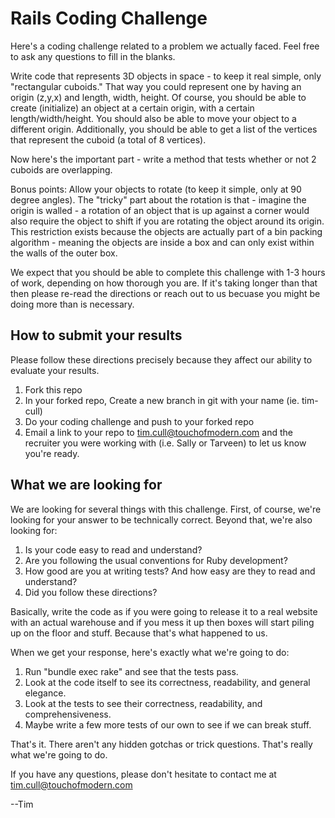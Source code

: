 # Rails Coding Challenge

Here's a coding challenge related to a problem we actually faced. Feel free to ask any questions to fill in the blanks.

Write code that represents 3D objects in space - to keep it real simple, only "rectangular cuboids." That way you could represent one by having an origin (z,y,x) and length, width, height. Of course, you should be able to create (initialize) an object at a certain origin, with a certain length/width/height. You should also be able to move your object to a different origin. Additionally, you should be able to get a list of the vertices that represent the cuboid (a total of 8 vertices). 

Now here's the important part - write a method that tests whether or not 2 cuboids are overlapping. 

Bonus points:
Allow your objects to rotate (to keep it simple, only at 90 degree angles). The "tricky" part about the rotation is that - imagine the origin is walled - a rotation of an object that is up against a corner would also require the object to shift if you are rotating the object around its origin. This restriction exists because the objects are actually part of a bin packing algorithm - meaning the objects are inside a box and can only exist within the walls of the outer box. 

We expect that you should be able to complete this challenge with 1-3 hours of work, depending on how thorough you are.  If it's taking longer than that then please re-read the directions or reach out to us becuase you might be doing more than is necessary.

## How to submit your results
Please follow these directions precisely because they affect our ability to evaluate your results.

1. Fork this repo
2. In your forked repo, Create a new branch in git with your name (ie. tim-cull)
3. Do your coding challenge and push to your forked repo
4. Email a link to your repo to tim.cull@touchofmodern.com and the recruiter you were working with (i.e. Sally or Tarveen) to let us know you're ready.

## What we are looking for
We are looking for several things with this challenge.  First, of course, we're looking for your answer to be technically correct. Beyond that, we're also looking for:

1. Is your code easy to read and understand?
2. Are you following the usual conventions for Ruby development?
3. How good are you at writing tests? And how easy are they to read and understand?
4. Did you follow these directions?

Basically, write the code as if you were going to release it to a real website with an actual warehouse and if you mess it up then boxes will start piling up on the floor and stuff.  Because that's what happened to us.

When we get your response, here's exactly what we're going to do:

1. Run "bundle exec rake" and see that the tests pass.
2. Look at the code itself to see its correctness, readability, and general elegance.
3. Look at the tests to see their correctness, readability, and comprehensiveness.
4. Maybe write a few more tests of our own to see if we can break stuff.

That's it.  There aren't any hidden gotchas or trick questions.  That's really what we're going to do.

If you have any questions, please don't hesitate to contact me at tim.cull@touchofmodern.com

--Tim

